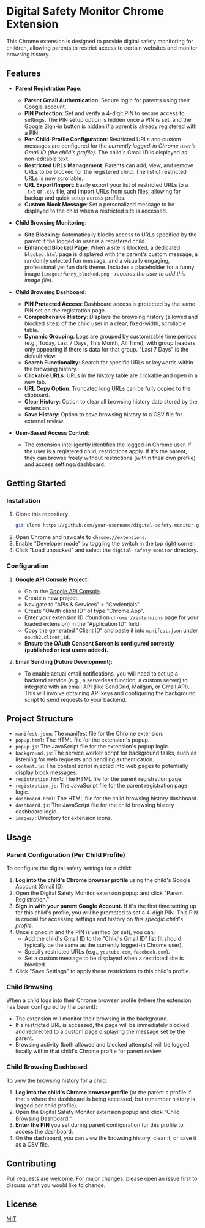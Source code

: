 # Digital Safety Monitor Chrome Extension

This Chrome extension is designed to provide digital safety monitoring for children, allowing parents to restrict access to certain websites and monitor browsing history.

## Features

-   **Parent Registration Page**:
    -   **Parent Gmail Authentication**: Secure login for parents using their Google account.
    -   **PIN Protection**: Set and verify a 4-digit PIN to secure access to settings. The PIN setup option is hidden once a PIN is set, and the Google Sign-in button is hidden if a parent is already registered with a PIN.
    -   **Per-Child-Profile Configuration**: Restricted URLs and custom messages are configured for the *currently logged-in Chrome user's Gmail ID (the child's profile)*. The child's Gmail ID is displayed as non-editable text.
    -   **Restricted URLs Management**: Parents can add, view, and remove URLs to be blocked for the registered child. The list of restricted URLs is now scrollable.
    -   **URL Export/Import**: Easily export your list of restricted URLs to a `.txt` or `.csv` file, and import URLs from such files, allowing for backup and quick setup across profiles.
    -   **Custom Block Message**: Set a personalized message to be displayed to the child when a restricted site is accessed.

-   **Child Browsing Monitoring**:
    -   **Site Blocking**: Automatically blocks access to URLs specified by the parent if the logged-in user is a registered child.
    -   **Enhanced Blocked Page**: When a site is blocked, a dedicated `blocked.html` page is displayed with the parent's custom message, a randomly selected fun message, and a visually engaging, professional yet fun dark theme. Includes a placeholder for a funny image (`images/funny_blocked.png` - *requires the user to add this image file*).

-   **Child Browsing Dashboard**:
    -   **PIN Protected Access**: Dashboard access is protected by the same PIN set on the registration page.
    -   **Comprehensive History**: Displays the browsing history (allowed and blocked sites) of the child user in a clear, fixed-width, scrollable table.
    -   **Dynamic Grouping**: Logs are grouped by customizable time periods (e.g., Today, Last 7 Days, This Month, All Time), with group headers only appearing if there is data for that group. "Last 7 Days" is the default view.
    -   **Search Functionality**: Search for specific URLs or keywords within the browsing history.
    -   **Clickable URLs**: URLs in the history table are clickable and open in a new tab.
    -   **URL Copy Option**: Truncated long URLs can be fully copied to the clipboard.
    -   **Clear History**: Option to clear all browsing history data stored by the extension.
    -   **Save History**: Option to save browsing history to a CSV file for external review.

-   **User-Based Access Control**:
    -   The extension intelligently identifies the logged-in Chrome user. If the user is a registered child, restrictions apply. If it's the parent, they can browse freely without restrictions (within their own profile) and access settings/dashboard.

## Getting Started

### Installation

1.  Clone this repository:
    ```bash
    git clone https://github.com/your-username/digital-safety-monitor.git
    ```
2.  Open Chrome and navigate to `chrome://extensions`.
3.  Enable "Developer mode" by toggling the switch in the top right corner.
4.  Click "Load unpacked" and select the `digital-safety-monitor` directory.

### Configuration

1.  **Google API Console Project:**
    *   Go to the [Google API Console](https://console.developers.google.com/).
    *   Create a new project.
    *   Navigate to "APIs & Services" > "Credentials".
    *   Create "OAuth client ID" of type "Chrome App".
    *   Enter your extension ID (found on `chrome://extensions` page for your loaded extension) in the "Application ID" field.
    *   Copy the generated "Client ID" and paste it into `manifest.json` under `oauth2.client_id`.
    *   **Ensure the OAuth Consent Screen is configured correctly (published or test users added).**

2.  **Email Sending (Future Development):**
    *   To enable actual email notifications, you will need to set up a backend service (e.g., a serverless function, a custom server) to integrate with an email API (like SendGrid, Mailgun, or Gmail API). This will involve obtaining API keys and configuring the background script to send requests to your backend.

## Project Structure

*   `manifest.json`: The manifest file for the Chrome extension.
*   `popup.html`: The HTML file for the extension's popup.
*   `popup.js`: The JavaScript file for the extension's popup logic.
*   `background.js`: The service worker script for background tasks, such as listening for web requests and handling authentication.
*   `content.js`: The content script injected into web pages to potentially display block messages.
*   `registration.html`: The HTML file for the parent registration page.
*   `registration.js`: The JavaScript file for the parent registration page logic.
*   `dashboard.html`: The HTML file for the child browsing history dashboard.
*   `dashboard.js`: The JavaScript file for the child browsing history dashboard logic.
*   `images/`: Directory for extension icons.

## Usage

### Parent Configuration (Per Child Profile)

To configure the digital safety settings for a child:

1.  **Log into the child's Chrome browser profile** using the child's Google Account (Gmail ID).
2.  Open the Digital Safety Monitor extension popup and click "Parent Registration."
3.  **Sign in with your parent Google Account.** If it's the first time setting up for this child's profile, you will be prompted to set a 4-digit PIN. This PIN is crucial for accessing settings and history on *this specific child's profile*.
4.  Once signed in and the PIN is verified (or set), you can:
    *   Add the child's Gmail ID to the "Child's Gmail ID" list (it should typically be the same as the currently logged-in Chrome user).
    *   Specify restricted URLs (e.g., `youtube.com`, `facebook.com`).
    *   Set a custom message to be displayed when a restricted site is blocked.
5.  Click "Save Settings" to apply these restrictions to this child's profile.

### Child Browsing

When a child logs into their Chrome browser profile (where the extension has been configured by the parent):

*   The extension will monitor their browsing in the background.
*   If a restricted URL is accessed, the page will be immediately blocked and redirected to a custom page displaying the message set by the parent.
*   Browsing activity (both allowed and blocked attempts) will be logged locally within that child's Chrome profile for parent review.

### Child Browsing Dashboard

To view the browsing history for a child:

1.  **Log into the child's Chrome browser profile** (or the parent's profile if that's where the dashboard is being accessed, but remember history is logged per child profile).
2.  Open the Digital Safety Monitor extension popup and click "Child Browsing Dashboard."
3.  **Enter the PIN** you set during parent configuration for this profile to access the dashboard.
4.  On the dashboard, you can view the browsing history, clear it, or save it as a CSV file.

## Contributing

Pull requests are welcome. For major changes, please open an issue first to discuss what you would like to change.

## License

[MIT](https://choosealicense.com/licenses/mit/)
